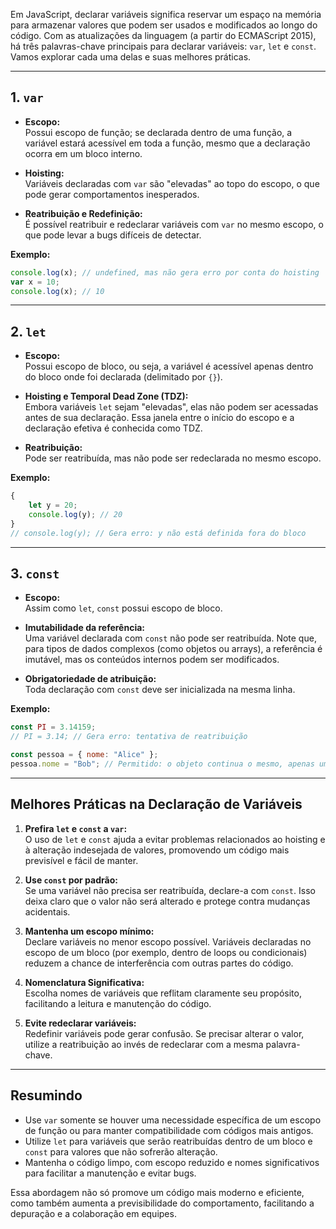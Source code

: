 Em JavaScript, declarar variáveis significa reservar um espaço na memória para armazenar valores que podem ser usados e modificados ao longo do código. Com as atualizações da linguagem (a partir do ECMAScript 2015), há três palavras-chave principais para declarar variáveis: `var`, `let` e `const`. Vamos explorar cada uma delas e suas melhores práticas.

---

## 1. `var`

- **Escopo:**  
  Possui escopo de função; se declarada dentro de uma função, a variável estará acessível em toda a função, mesmo que a declaração ocorra em um bloco interno.

- **Hoisting:**  
  Variáveis declaradas com `var` são "elevadas" ao topo do escopo, o que pode gerar comportamentos inesperados.

- **Reatribuição e Redefinição:**  
  É possível reatribuir e redeclarar variáveis com `var` no mesmo escopo, o que pode levar a bugs difíceis de detectar.

**Exemplo:**

```javascript
console.log(x); // undefined, mas não gera erro por conta do hoisting
var x = 10;
console.log(x); // 10
```

---

## 2. `let`

- **Escopo:**  
  Possui escopo de bloco, ou seja, a variável é acessível apenas dentro do bloco onde foi declarada (delimitado por `{}`).

- **Hoisting e Temporal Dead Zone (TDZ):**  
  Embora variáveis `let` sejam "elevadas", elas não podem ser acessadas antes de sua declaração. Essa janela entre o início do escopo e a declaração efetiva é conhecida como TDZ.

- **Reatribuição:**  
  Pode ser reatribuída, mas não pode ser redeclarada no mesmo escopo.

**Exemplo:**

```javascript
{
    let y = 20;
    console.log(y); // 20
}
// console.log(y); // Gera erro: y não está definida fora do bloco
```

---

## 3. `const`

- **Escopo:**  
  Assim como `let`, `const` possui escopo de bloco.

- **Imutabilidade da referência:**  
  Uma variável declarada com `const` não pode ser reatribuída. Note que, para tipos de dados complexos (como objetos ou arrays), a referência é imutável, mas os conteúdos internos podem ser modificados.

- **Obrigatoriedade de atribuição:**  
  Toda declaração com `const` deve ser inicializada na mesma linha.

**Exemplo:**

```javascript
const PI = 3.14159;
// PI = 3.14; // Gera erro: tentativa de reatribuição

const pessoa = { nome: "Alice" };
pessoa.nome = "Bob"; // Permitido: o objeto continua o mesmo, apenas uma propriedade foi alterada
```

---

## Melhores Práticas na Declaração de Variáveis

1. **Prefira `let` e `const` a `var`:**  
   O uso de `let` e `const` ajuda a evitar problemas relacionados ao hoisting e à alteração indesejada de valores, promovendo um código mais previsível e fácil de manter.

2. **Use `const` por padrão:**  
   Se uma variável não precisa ser reatribuída, declare-a com `const`. Isso deixa claro que o valor não será alterado e protege contra mudanças acidentais.

3. **Mantenha um escopo mínimo:**  
   Declare variáveis no menor escopo possível. Variáveis declaradas no escopo de um bloco (por exemplo, dentro de loops ou condicionais) reduzem a chance de interferência com outras partes do código.

4. **Nomenclatura Significativa:**  
   Escolha nomes de variáveis que reflitam claramente seu propósito, facilitando a leitura e manutenção do código.

5. **Evite redeclarar variáveis:**  
   Redefinir variáveis pode gerar confusão. Se precisar alterar o valor, utilize a reatribuição ao invés de redeclarar com a mesma palavra-chave.

---

## Resumindo

- Use `var` somente se houver uma necessidade específica de um escopo de função ou para manter compatibilidade com códigos mais antigos.
- Utilize `let` para variáveis que serão reatribuídas dentro de um bloco e `const` para valores que não sofrerão alteração.
- Mantenha o código limpo, com escopo reduzido e nomes significativos para facilitar a manutenção e evitar bugs.

Essa abordagem não só promove um código mais moderno e eficiente, como também aumenta a previsibilidade do comportamento, facilitando a depuração e a colaboração em equipes.